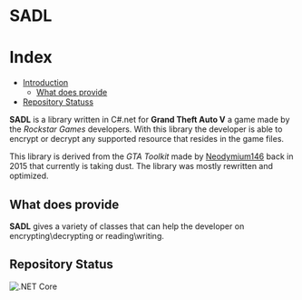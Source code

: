# SADL

Index
=================

<!--ts-->
   * [Introduction](#SADL)
      * [What does provide](#what-does-provide)
   * [Repository Statuss](#repository-status)
<!--te-->

**SADL** is a library written in C#.net for **Grand Theft Auto V** a game made by the *Rockstar Games* developers. With this library the developer is able to encrypt or decrypt any supported resource that resides in the game files. 

This library is derived from the *GTA Toolkit* made by [Neodymium146](https://github.com/Neodymium146/) back in 2015 that currently is taking dust. The library was mostly rewritten and optimized.

## What does provide

**SADL** gives a variety of classes that can help the developer on encrypting\decrypting or reading\writing.

## Repository Status

![.NET Core](https://github.com/francescomesianodev/SADL/workflows/.NET%20Core/badge.svg)
